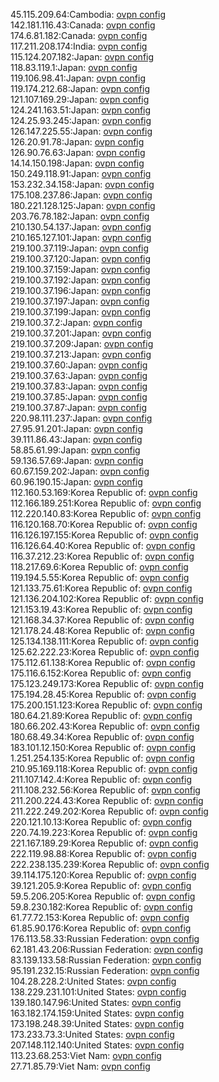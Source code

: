 45.115.209.64:Cambodia: [ovpn config](vpn/45_115_209_64.ovpn)  
142.181.116.43:Canada: [ovpn config](vpn/142_181_116_43.ovpn)  
174.6.81.182:Canada: [ovpn config](vpn/174_6_81_182.ovpn)  
117.211.208.174:India: [ovpn config](vpn/117_211_208_174.ovpn)  
115.124.207.182:Japan: [ovpn config](vpn/115_124_207_182.ovpn)  
118.83.119.1:Japan: [ovpn config](vpn/118_83_119_1.ovpn)  
119.106.98.41:Japan: [ovpn config](vpn/119_106_98_41.ovpn)  
119.174.212.68:Japan: [ovpn config](vpn/119_174_212_68.ovpn)  
121.107.169.29:Japan: [ovpn config](vpn/121_107_169_29.ovpn)  
124.241.163.51:Japan: [ovpn config](vpn/124_241_163_51.ovpn)  
124.25.93.245:Japan: [ovpn config](vpn/124_25_93_245.ovpn)  
126.147.225.55:Japan: [ovpn config](vpn/126_147_225_55.ovpn)  
126.20.91.78:Japan: [ovpn config](vpn/126_20_91_78.ovpn)  
126.90.76.63:Japan: [ovpn config](vpn/126_90_76_63.ovpn)  
14.14.150.198:Japan: [ovpn config](vpn/14_14_150_198.ovpn)  
150.249.118.91:Japan: [ovpn config](vpn/150_249_118_91.ovpn)  
153.232.34.158:Japan: [ovpn config](vpn/153_232_34_158.ovpn)  
175.108.237.86:Japan: [ovpn config](vpn/175_108_237_86.ovpn)  
180.221.128.125:Japan: [ovpn config](vpn/180_221_128_125.ovpn)  
203.76.78.182:Japan: [ovpn config](vpn/203_76_78_182.ovpn)  
210.130.54.137:Japan: [ovpn config](vpn/210_130_54_137.ovpn)  
210.165.127.101:Japan: [ovpn config](vpn/210_165_127_101.ovpn)  
219.100.37.119:Japan: [ovpn config](vpn/219_100_37_119.ovpn)  
219.100.37.120:Japan: [ovpn config](vpn/219_100_37_120.ovpn)  
219.100.37.159:Japan: [ovpn config](vpn/219_100_37_159.ovpn)  
219.100.37.192:Japan: [ovpn config](vpn/219_100_37_192.ovpn)  
219.100.37.196:Japan: [ovpn config](vpn/219_100_37_196.ovpn)  
219.100.37.197:Japan: [ovpn config](vpn/219_100_37_197.ovpn)  
219.100.37.199:Japan: [ovpn config](vpn/219_100_37_199.ovpn)  
219.100.37.2:Japan: [ovpn config](vpn/219_100_37_2.ovpn)  
219.100.37.201:Japan: [ovpn config](vpn/219_100_37_201.ovpn)  
219.100.37.209:Japan: [ovpn config](vpn/219_100_37_209.ovpn)  
219.100.37.213:Japan: [ovpn config](vpn/219_100_37_213.ovpn)  
219.100.37.60:Japan: [ovpn config](vpn/219_100_37_60.ovpn)  
219.100.37.63:Japan: [ovpn config](vpn/219_100_37_63.ovpn)  
219.100.37.83:Japan: [ovpn config](vpn/219_100_37_83.ovpn)  
219.100.37.85:Japan: [ovpn config](vpn/219_100_37_85.ovpn)  
219.100.37.87:Japan: [ovpn config](vpn/219_100_37_87.ovpn)  
220.98.111.237:Japan: [ovpn config](vpn/220_98_111_237.ovpn)  
27.95.91.201:Japan: [ovpn config](vpn/27_95_91_201.ovpn)  
39.111.86.43:Japan: [ovpn config](vpn/39_111_86_43.ovpn)  
58.85.61.99:Japan: [ovpn config](vpn/58_85_61_99.ovpn)  
59.136.57.69:Japan: [ovpn config](vpn/59_136_57_69.ovpn)  
60.67.159.202:Japan: [ovpn config](vpn/60_67_159_202.ovpn)  
60.96.190.15:Japan: [ovpn config](vpn/60_96_190_15.ovpn)  
112.160.53.169:Korea Republic of: [ovpn config](vpn/112_160_53_169.ovpn)  
112.166.189.251:Korea Republic of: [ovpn config](vpn/112_166_189_251.ovpn)  
112.220.140.83:Korea Republic of: [ovpn config](vpn/112_220_140_83.ovpn)  
116.120.168.70:Korea Republic of: [ovpn config](vpn/116_120_168_70.ovpn)  
116.126.197.155:Korea Republic of: [ovpn config](vpn/116_126_197_155.ovpn)  
116.126.64.40:Korea Republic of: [ovpn config](vpn/116_126_64_40.ovpn)  
116.37.212.23:Korea Republic of: [ovpn config](vpn/116_37_212_23.ovpn)  
118.217.69.6:Korea Republic of: [ovpn config](vpn/118_217_69_6.ovpn)  
119.194.5.55:Korea Republic of: [ovpn config](vpn/119_194_5_55.ovpn)  
121.133.75.61:Korea Republic of: [ovpn config](vpn/121_133_75_61.ovpn)  
121.136.204.102:Korea Republic of: [ovpn config](vpn/121_136_204_102.ovpn)  
121.153.19.43:Korea Republic of: [ovpn config](vpn/121_153_19_43.ovpn)  
121.168.34.37:Korea Republic of: [ovpn config](vpn/121_168_34_37.ovpn)  
121.178.24.48:Korea Republic of: [ovpn config](vpn/121_178_24_48.ovpn)  
125.134.138.111:Korea Republic of: [ovpn config](vpn/125_134_138_111.ovpn)  
125.62.222.23:Korea Republic of: [ovpn config](vpn/125_62_222_23.ovpn)  
175.112.61.138:Korea Republic of: [ovpn config](vpn/175_112_61_138.ovpn)  
175.116.6.152:Korea Republic of: [ovpn config](vpn/175_116_6_152.ovpn)  
175.123.249.173:Korea Republic of: [ovpn config](vpn/175_123_249_173.ovpn)  
175.194.28.45:Korea Republic of: [ovpn config](vpn/175_194_28_45.ovpn)  
175.200.151.123:Korea Republic of: [ovpn config](vpn/175_200_151_123.ovpn)  
180.64.21.89:Korea Republic of: [ovpn config](vpn/180_64_21_89.ovpn)  
180.66.202.43:Korea Republic of: [ovpn config](vpn/180_66_202_43.ovpn)  
180.68.49.34:Korea Republic of: [ovpn config](vpn/180_68_49_34.ovpn)  
183.101.12.150:Korea Republic of: [ovpn config](vpn/183_101_12_150.ovpn)  
1.251.254.135:Korea Republic of: [ovpn config](vpn/1_251_254_135.ovpn)  
210.95.169.118:Korea Republic of: [ovpn config](vpn/210_95_169_118.ovpn)  
211.107.142.4:Korea Republic of: [ovpn config](vpn/211_107_142_4.ovpn)  
211.108.232.56:Korea Republic of: [ovpn config](vpn/211_108_232_56.ovpn)  
211.200.224.43:Korea Republic of: [ovpn config](vpn/211_200_224_43.ovpn)  
211.222.249.202:Korea Republic of: [ovpn config](vpn/211_222_249_202.ovpn)  
220.121.10.13:Korea Republic of: [ovpn config](vpn/220_121_10_13.ovpn)  
220.74.19.223:Korea Republic of: [ovpn config](vpn/220_74_19_223.ovpn)  
221.167.189.29:Korea Republic of: [ovpn config](vpn/221_167_189_29.ovpn)  
222.119.98.88:Korea Republic of: [ovpn config](vpn/222_119_98_88.ovpn)  
222.238.135.239:Korea Republic of: [ovpn config](vpn/222_238_135_239.ovpn)  
39.114.175.120:Korea Republic of: [ovpn config](vpn/39_114_175_120.ovpn)  
39.121.205.9:Korea Republic of: [ovpn config](vpn/39_121_205_9.ovpn)  
59.5.206.205:Korea Republic of: [ovpn config](vpn/59_5_206_205.ovpn)  
59.8.230.182:Korea Republic of: [ovpn config](vpn/59_8_230_182.ovpn)  
61.77.72.153:Korea Republic of: [ovpn config](vpn/61_77_72_153.ovpn)  
61.85.90.176:Korea Republic of: [ovpn config](vpn/61_85_90_176.ovpn)  
176.113.58.33:Russian Federation: [ovpn config](vpn/176_113_58_33.ovpn)  
62.181.43.206:Russian Federation: [ovpn config](vpn/62_181_43_206.ovpn)  
83.139.133.58:Russian Federation: [ovpn config](vpn/83_139_133_58.ovpn)  
95.191.232.15:Russian Federation: [ovpn config](vpn/95_191_232_15.ovpn)  
104.28.228.2:United States: [ovpn config](vpn/104_28_228_2.ovpn)  
138.229.231.101:United States: [ovpn config](vpn/138_229_231_101.ovpn)  
139.180.147.96:United States: [ovpn config](vpn/139_180_147_96.ovpn)  
163.182.174.159:United States: [ovpn config](vpn/163_182_174_159.ovpn)  
173.198.248.39:United States: [ovpn config](vpn/173_198_248_39.ovpn)  
173.233.73.3:United States: [ovpn config](vpn/173_233_73_3.ovpn)  
207.148.112.140:United States: [ovpn config](vpn/207_148_112_140.ovpn)  
113.23.68.253:Viet Nam: [ovpn config](vpn/113_23_68_253.ovpn)  
27.71.85.79:Viet Nam: [ovpn config](vpn/27_71_85_79.ovpn)  
